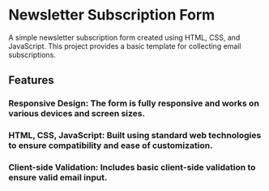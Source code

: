 # Newsletter Subscription Form
 A simple newsletter subscription form created using HTML, CSS, and JavaScript. This project provides a basic template for collecting email subscriptions.
## Features
### Responsive Design: The form is fully responsive and works on various devices and screen sizes.
### HTML, CSS, JavaScript: Built using standard web technologies to ensure compatibility and ease of customization.
### Client-side Validation: Includes basic client-side validation to ensure valid email input.
